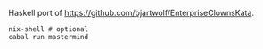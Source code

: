 Haskell port of https://github.com/bjartwolf/EnterpriseClownsKata.
```
nix-shell # optional
cabal run mastermind
```
